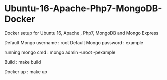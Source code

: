 # Ubuntu-16-Apache-Php7-MongoDB-Docker
Docker setup for Ubuntu 16, Apache , Php7, MongoDB and Mongo Express

Default Mongo username : root
Default Mongo password : example

running mongo cmd : mongo admin -uroot -pexample

Build  : make build

Docker up : make up

